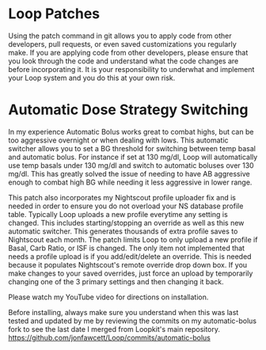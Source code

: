 # Loop Patches

Using the patch command in git allows you to apply code from other developers, pull requests, or even saved customizations you regularly make. If you are applying code from other developers, please ensure that you look through the code and understand what the code changes are before incorporating it. It is your responsibility to underwhat and implement your Loop system and you do this at your own risk.

# Automatic Dose Strategy Switching

In my experience Automatic Bolus works great to combat highs, but can be too aggressive overnight or when dealing with lows. This automatic switcher allows you to set a BG threshold for switching between temp basal and automatic bolus. For instance if set at 130 mg/dl, Loop will automatically use temp basals under 130 mg/dl and switch to automatic boluses over 130 mg/dl. This has greatly solved the issue of needing to have AB aggressive enough to combat high BG while needing it less aggressive in lower range.

This patch also incorporates my Nightscout profile uploader fix and is needed in order to ensure you do not overload your NS database profile table. Typically Loop uploads a new profile everytime any setting is changed. This includes starting/stopping an override as well as this new automatic switcher. This generates thousands of extra profile saves to Nightscout each month. The patch limits Loop to only upload a new profile if Basal, Carb Ratio, or ISF is changed. The only item not implemented that needs a profile upload is if you add/edit/delete an override. This is needed because it populates Nightscout's remote override drop down box. If you make changes to your saved overrides, just force an upload by temporarily changing one of the 3 primary settings and then changing it back.

Please watch my YouTube video for directions on installation. 

Before installing, always make sure you understand when this was last tested and updated by me by reviewing the commits on my automatic-bolus fork to see the last date I merged from Loopkit's main repository.
https://github.com/jonfawcett/Loop/commits/automatic-bolus
